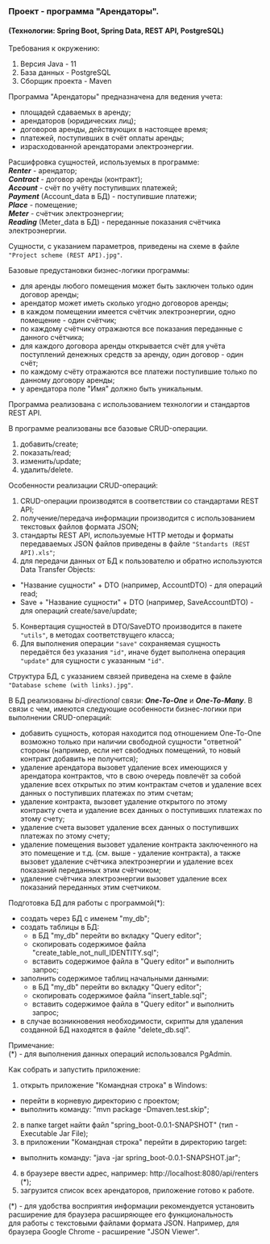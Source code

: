 ### Проект - программа "Арендаторы".  
#### (Технологии: Spring Boot, Spring Data, REST API, PostgreSQL)  

Требования к окружению:
1. Версия Java - 11
1. База данных - PostgreSQL
1. Сборщик проекта - Maven

Программа "Арендаторы" предназначена для ведения учета:
- площадей сдаваемых в аренду;
- арендаторов (юридических лиц);
- договоров аренды, действующих в настоящее время;
- платежей, поступивших в счёт оплаты аренды;
- израсходованной арендаторами электроэнергии.

Расшифровка сущностей, используемых в программе:  
***Renter*** - арендатор;  
***Contract*** - договор аренды (контракт);  
***Account*** - счёт по учёту поступивших платежей;  
***Payment*** (Account_data в БД) - поступившие платежи;  
***Place*** - помещение;  
***Meter*** - счётчик электроэнергии;  
***Reading*** (Meter_data в БД) - переданные показания счётчика электроэнергии.  
  
Сущности, с указанием параметров, приведены на схеме в файле `"Project scheme (REST API).jpg"`.  

Базовые предустановки бизнес-логики программы:
- для аренды любого помещения может быть заключен только один договор аренды;
- арендатор может иметь сколько угодно договоров аренды;
- в каждом помещении имеется счётчик электроэнергии, одно помещение - один счётчик;
- по каждому счётчику отражаются все показания переданные с данного счётчика;
- для каждого договора аренды открывается счёт для учёта поступлений денежных средств за аренду, один договор - один счёт;
- по каждому счёту отражаются все платежи поступившие только по данному договору аренды;
- у арендатора поле "Имя" должно быть уникальным.

Программа реализована с использованием технологии и стандартов REST API.

В программе реализованы все базовые CRUD-операции.
1. добавить/create;
1. показать/read;
1. изменить/update;
1. удалить/delete.

Особенности реализации CRUD-операций:
1. CRUD-операции производятся в соответствии со стандартами REST API;
1. получение/передача информации производится с использованием текстовых файлов формата JSON;
1. стандарты REST API, используемые HTTP методы и форматы передаваемых JSON файлов приведены в файле `"Standarts (REST API).xls"`;
1. для передачи данных от БД к пользователю и обратно используются Data Transfer Objects:
- "Название сущности" + DTO (например, AccountDTO) - для операций read;
- Save + "Название сущности" + DTO (например, SaveAccountDTO) - для операций create/save/update;
5. Конвертация сущностей в DTO/SaveDTO производится в пакете `"utils"`, в методах соответствущего класса;
1. Для выполнения операции `"save"` сохраняемая сущность передаётся без указания `"id"`, иначе будет выполнена операция `"update"` для сущности с указанным `"id"`.

Структура БД, с указанием связей приведена на схеме в файле `"Database scheme (with links).jpg"`.

В БД реализованы *bi-directional* связи: ***One-To-One*** и ***One-To-Many***.
В связи с чем, имеются следующие особенности бизнес-логики при выполнении CRUD-операций:
- добавить сущность, которая находится под отношением One-To-One возможно только при наличии свободной сущности "ответной" стороны (например, если нет свободных помещений, то новый контракт добавить не получится);
- удаление арендатора вызовет удаление всех имеющихся у арендатора контрактов, что в свою очередь повлечёт за собой удаление всех открытых по этим контрактам счетов и удаление всех данных о поступивших платежах по этим счетам;
- удаление контракта, вызовет удаление открытого по этому контракту счета и удаление всех данных о поступивших платежах по этому счету;
- удаление счета вызовет удаление всех данных о поступивших платежах по этому счету;
- удаление помещения вызовет удаление контракта заключенного на это помещение и т.д. (см. выше - удаление контракта), а также вызовет удаление счётчика электроэнергии и удаление всех показаний переданных этим счётчиком;
- удаление счётчика электроэнергии вызовет удаление всех показаний переданных этим счетчиком.

Подготовка БД для работы с программой(*):
- создать через БД с именем "my_db";
- создать таблицы в БД:
	- в БД "my_db" перейти во вкладку "Query editor";
	- скопировать содержимое файла "create_table_not_null_IDENTITY.sql";
	- вставить содержимое файла в "Query editor" и выполнить запрос;
- заполнить содержимое таблиц начальными данными:
	- в БД "my_db" перейти во вкладку "Query editor";
	- скопировать содержимое файла "insert_table.sql";
	- вставить содержимое файла в "Query editor" и выполнить запрос;
- в случае возникновения необходимости, скрипты для удаления созданной БД находятся в файле "delete_db.sql".

Примечание:  
(*) - для выполнения данных операций использовался PgAdmin.

Как собрать и запустить приложение:
1. открыть приложение "Командная строка" в Windows:
- перейти в корневую директорию с проектом;
- выполнить команду: "mvn package -Dmaven.test.skip";
2. в папке target найти файл "spring_boot-0.0.1-SNAPSHOT" (тип - Executable Jar File);
1. в приложении "Командная строка" перейти в директорию target:
- выполнить команду: "java -jar spring_boot-0.0.1-SNAPSHOT.jar";   
4. в браузере ввести адрес, например: http://localhost:8080/api/renters (*);
1. загрузится список всех арендаторов, приложение готово к работе.

(*) - для удобства восприятия информации рекомендуется установить расширение для браузера расширяющее его функциональность  
для работы с текстовыми файлами формата JSON. Например, для браузера Google Chrome - расширение "JSON Viewer". 